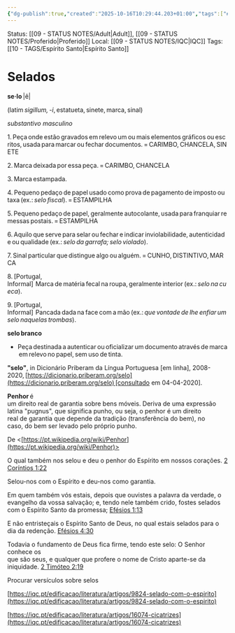```yaml
---
{"dg-publish":true,"created":"2025-10-16T10:29:44.203+01:00","tags":["#EspíritoSanto"],"mature-status":"Adult","message_category":"Doutrinal","permalink":"/05-main-notes-permanent-zettel/selados/","dgPassFrontmatter":true,"noteIcon":"child","updated":"2025-10-17T20:00:21.454+01:00"}
---
```


Status: [[09 - STATUS NOTES/Adult\|Adult]], [[09 - STATUS NOTES/Proferido\|Proferido]]
Local: [[09 - STATUS NOTES/IQC\|IQC]]
Tags: [[10 - TAGS/Espírito Santo\|Espírito Santo]]

# Selados

**se·lo** |ê|

(latim _sigillum, -i_, estatueta, sinete, marca, sinal)

_substantivo masculino_

1. Peça onde estão gravados em relevo um ou mais elementos gráficos ou escritos, usada para marcar ou fechar documentos. = CARIMBO, CHANCELA, SINETE

2. Marca deixada por essa peça. = CARIMBO, CHANCELA

3. Marca estampada.

4. Pequeno pedaço de papel usado como prova de pagamento de imposto ou taxa (ex.: _selo fiscal_). = ESTAMPILHA

5. Pequeno pedaço de papel, geralmente autocolante, usada para franquiar remessas postais. = ESTAMPILHA

6. Aquilo que serve para selar ou fechar e indicar inviolabilidade, autenticidade ou qualidade (ex.: _selo da garrafa; selo violado_).

7. Sinal particular que distingue algo ou alguém. = CUNHO, DISTINTIVO, MARCA

8. [Portugal, Informal]  Marca de matéria fecal na roupa, geralmente interior (ex.: _selo na cueca_).

9. [Portugal, Informal]  Pancada dada na face com a mão (ex.: _que vontade de lhe enfiar um selo naquelas trombas_).

**selo branco**

- Peça destinada a autenticar ou oficializar um documento através de marca em relevo no papel, sem uso de tinta.

**"selo"**, in Dicionário Priberam da Língua Portuguesa [em linha], 2008-2020, [https://dicionario.priberam.org/selo](https://dicionario.priberam.org/selo) [consultado em 04-04-2020].

**Penhor** é  
um direito real de garantia sobre bens móveis. Deriva de uma expressão  
latina "pugnus", que significa punho, ou seja, o penhor é um direito  
real de garantia que depende da tradição (transferência do bem), no  
caso, do bem ser levado pelo próprio punho.

De <[https://pt.wikipedia.org/wiki/Penhor](https://pt.wikipedia.org/wiki/Penhor)>

O qual também nos selou e deu o penhor do Espírito em nossos corações. [2 Coríntios 1:22](https://www.bibliaonline.com.br/acf/2co/1/22+)

Selou-nos com o Espírito e deu-nos como garantia.

Em quem também vós estais, depois que ouvistes a palavra da verdade, o  
evangelho da vossa salvação; e, tendo nele também crido, fostes selados  
com o Espírito Santo da promessa; [Efésios 1:13](https://www.bibliaonline.com.br/acf/ef/1/13+)

E não entristeçais o Espírito Santo de Deus, no qual estais selados para o dia da redenção. [Efésios 4:30](https://www.bibliaonline.com.br/acf/ef/4/30+)

Todavia o fundamento de Deus fica firme, tendo este selo: O Senhor conhece os  
que são seus, e qualquer que profere o nome de Cristo aparte-se da iniquidade. [2 Timóteo 2:19](https://www.bibliaonline.com.br/acf/2tm/2/19+)

Procurar versículos sobre selos

[https://iqc.pt/edificacao/literatura/artigos/9824-selado-com-o-espirito](https://iqc.pt/edificacao/literatura/artigos/9824-selado-com-o-espirito)

[https://iqc.pt/edificacao/literatura/artigos/16074-cicatrizes](https://iqc.pt/edificacao/literatura/artigos/16074-cicatrizes)